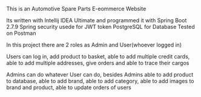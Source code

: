 This is an Automotive Spare Parts E-eommerce Website 

Its written with Intellij IDEA Ultimate and programmed it with Spring Boot 2.7.9
Spring security usede for JWT token 
PostgreSQL for Database
Tested on Postman


In this project there are 2 roles as Admin and User(whoever logged in) 

Users can log in, 
add product to basket, 
able to add multiple credit cards, 
able to add multiple addresses, 
give orders and able to trace their cargos

Admins can do whatever User can do, 
besides Admins able to add product to database, 
able to add brand,
able to add category, 
able to add images to brand and product, 
able to update orders of users